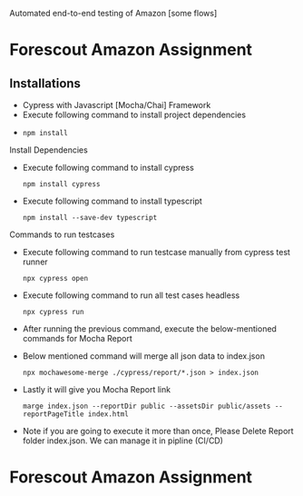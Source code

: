 Automated end-to-end testing of Amazon [some flows]

# Forescout Amazon Assignment

## Installations



- Cypress with Javascript [Mocha/Chai] Framework
- Execute following command to install project dependencies
-     npm install

Install Dependencies


- Execute following command to install cypress

      npm install cypress

- Execute following command to install typescript

      npm install --save-dev typescript

Commands to run testcases

- Execute following command to run testcase manually from cypress test runner

      npx cypress open

- Execute following command to run all test cases headless

      npx cypress run


- After running the previous command, execute the below-mentioned commands for Mocha Report
- Below mentioned command will merge all json data to index.json

      npx mochawesome-merge ./cypress/report/*.json > index.json


- Lastly it will give you Mocha Report link

      marge index.json --reportDir public --assetsDir public/assets --reportPageTitle index.html

- Note if you are going to execute it more than once, Please Delete Report folder index.json. We can manage it in pipline (CI/CD)
# Forescout Amazon Assignment
